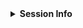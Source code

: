 <!-- IF THIS INVOLVES AUTHENTICATION: DO NOT SHARE YOUR USERNAME/PASSWORD, OR API KEYS/TOKENS IN THIS ISSUE - MOST LIKELY THE MAINTAINER WILL HAVE THEIR OWN EQUIVALENT KEY -->

<!-- If this issue relates to usage of the package, whether a question, bug or similar, along with your query, please paste your devtools::session_info() or sessionInfo() into the code block below, AND include a reproducible example (consider using a "reprex" https://cran.rstudio.com/web/packages/reprex/) If not, delete all this and proceed :) -->

<details> <summary><strong>Session Info</strong></summary>

```r

```
</details>


